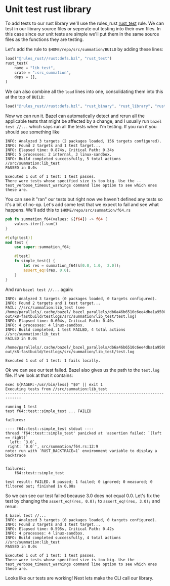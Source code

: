 # Unit test rust library

To add tests to our rust library we'll use the rules_rust [rust_test](https://bazelbuild.github.io/rules_rust/defs.html#rust_test) rule. We can test in our library source files or seperate out testing into their own files. In this case since our unit tests are simple we'll put them in the same source files as the functions they are testing.

Let's add the rule to `$HOME/repo/src/summation/BUILD` by adding these lines:
```python
load("@rules_rust//rust:defs.bzl", "rust_test")
rust_test(
    name = "lib_test",
    crate = ":src_summation",
    deps = [],
)
```

We can also combine all the `load` lines into one, consolidating them into this at the top of `BUILD`:
```python
load("@rules_rust//rust:defs.bzl", "rust_binary", "rust_library", "rust_test")
```

Now we can run it. Bazel can automatically detect and rerun all the applicable tests that might be affected
by a change, and I usually run `bazel test //...` which says run all the tests when I'm testing.
If you run it you should see something like
```shell
INFO: Analyzed 3 targets (2 packages loaded, 156 targets configured).
INFO: Found 2 targets and 1 test target...
INFO: Elapsed time: 0.874s, Critical Path: 0.34s
INFO: 5 processes: 2 internal, 3 linux-sandbox.
INFO: Build completed successfully, 5 total actions
//src/summation:lib_test                                                 PASSED in 0.0s

Executed 1 out of 1 test: 1 test passes.
There were tests whose specified size is too big. Use the --test_verbose_timeout_warnings command line option to see which ones these are.
```

You can see it "ran" our tests but right now we haven't defined any tests so it's a bit of no-op.
Let's add some test that we expect to fail and see what happens.
We'll add this to `$HOME/repo/src/summation/f64.rs`
```rust
pub fn summation_f64(values: &[f64]) -> f64 {
    values.iter().sum()
}

#[cfg(test)]
mod test {
    use super::summation_f64;

    #[test]
    fn simple_test() {
        let res = summation_f64(&[0.0, 1.0,  2.0]);
        assert_eq!(res, 0.0);
    }
}
```

And run `bazel test //...` again:
```shell
INFO: Analyzed 3 targets (0 packages loaded, 0 targets configured).
INFO: Found 2 targets and 1 test target...
FAIL: //src/summation:lib_test (see /home/parallels/.cache/bazel/_bazel_parallels/db6a46b6510c6ee4dba1a9500854830b/execroot/__main__/bazel-out/k8-fastbuild/testlogs/src/summation/lib_test/test.log)
INFO: Elapsed time: 0.604s, Critical Path: 0.40s
INFO: 4 processes: 4 linux-sandbox.
INFO: Build completed, 1 test FAILED, 4 total actions
//src/summation:lib_test                                                 FAILED in 0.0s
  /home/parallels/.cache/bazel/_bazel_parallels/db6a46b6510c6ee4dba1a9500854830b/execroot/__main__/bazel-out/k8-fastbuild/testlogs/src/summation/lib_test/test.log

Executed 1 out of 1 test: 1 fails locally.
```

Ok we can see our test failed. Bazel also gives us the path to the `test.log` file. If we look at that it contains:
```
exec ${PAGER:-/usr/bin/less} "$0" || exit 1
Executing tests from //src/summation:lib_test
-----------------------------------------------------------------------------

running 1 test
test f64::test::simple_test ... FAILED

failures:

---- f64::test::simple_test stdout ----
thread 'f64::test::simple_test' panicked at 'assertion failed: `(left == right)`
  left: `3.0`,
 right: `0.0`', src/summation/f64.rs:12:9
note: run with `RUST_BACKTRACE=1` environment variable to display a backtrace


failures:
    f64::test::simple_test

test result: FAILED. 0 passed; 1 failed; 0 ignored; 0 measured; 0 filtered out; finished in 0.00s
```

So we can see our test failed because 3.0 does not equal 0.0. Let's fix the test by changing the `assert_eq!(res, 0.0);` to `assert_eq!(res, 3.0);` and rerun:
```shell
$ bazel test //...
INFO: Analyzed 3 targets (0 packages loaded, 0 targets configured).
INFO: Found 2 targets and 1 test target...
INFO: Elapsed time: 0.595s, Critical Path: 0.42s
INFO: 4 processes: 4 linux-sandbox.
INFO: Build completed successfully, 4 total actions
//src/summation:lib_test                                                 PASSED in 0.0s

Executed 1 out of 1 test: 1 test passes.
There were tests whose specified size is too big. Use the --test_verbose_timeout_warnings command line option to see which ones these are.
```

Looks like our tests are working! Next lets make the CLI call our library.